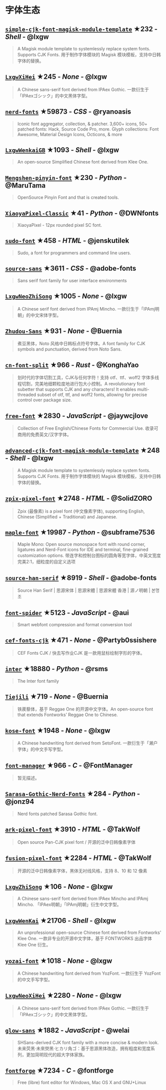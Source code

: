 # 字体生态

## [`simple-cjk-font-magisk-module-template`](https://github.com/lxgw/simple-cjk-font-magisk-module-template) ★232 - _Shell_ - @lxgw
> A Magisk module template to systemlessly replace system fonts. Supports CJK Fonts. 用于制作字体模块的 Magisk 模块模板，支持中日韩字体的替换。

## [`LxgwXiHei`](https://github.com/lxgw/LxgwXiHei) ★245 - _None_ - @lxgw
> A Chinese sans-serif font derived from IPAex Gothic. 一款衍生于「IPAexゴシック」的中文黑体字型。

## [`nerd-fonts`](https://github.com/ryanoasis/nerd-fonts) ★59873 - _CSS_ - @ryanoasis
> Iconic font aggregator, collection, & patcher. 3,600+ icons, 50+ patched fonts: Hack, Source Code Pro, more. Glyph collections: Font Awesome, Material Design Icons, Octicons, & more

## [`LxgwWenkaiGB`](https://github.com/lxgw/LxgwWenkaiGB) ★1093 - _Shell_ - @lxgw
> An open-source Simplified Chinese font derived from Klee One.

## [`Mengshen-pinyin-font`](https://github.com/MaruTama/Mengshen-pinyin-font) ★230 - _Python_ - @MaruTama
> OpenSource Pinyin Font and that is created tools.

## [`XiaoyaPixel-Classic`](https://github.com/DWNfonts/XiaoyaPixel-Classic) ★41 - _Python_ - @DWNfonts
> XiaoyaPixel - 12px rounded pixel SC font.

## [`sudo-font`](https://github.com/jenskutilek/sudo-font) ★458 - _HTML_ - @jenskutilek
> Sudo, a font for programmers and command line users.

## [`source-sans`](https://github.com/adobe-fonts/source-sans) ★3611 - _CSS_ - @adobe-fonts
> Sans serif font family for user interface environments

## [`LxgwNeoZhiSong`](https://github.com/lxgw/LxgwNeoZhiSong) ★1005 - _None_ - @lxgw
> A Chinese serif font derived from IPAmj Mincho. 一款衍生于「IPAmj明朝」的中文宋体字型。

## [`Zhudou-Sans`](https://github.com/Buernia/Zhudou-Sans) ★931 - _None_ - @Buernia
> 煮豆黑体，Noto 风格中日韩标点符号字体。A font family for CJK symbols and punctuation, derived from Noto Sans.

## [`cn-font-split`](https://github.com/KonghaYao/cn-font-split) ★966 - _Rust_ - @KonghaYao
> 划时代的字体切割工具，CJK与任何字符！支持 otf、ttf、woff2 字体多线程切割，完美地细颗粒度地进行包大小控制。A revolutionary font subetter that supports CJK and any characters! It enables multi-threaded subset of otf, ttf, and woff2 fonts, allowing for precise control over package size.   

## [`free-font`](https://github.com/jaywcjlove/free-font) ★2830 - _JavaScript_ - @jaywcjlove
> Collection of Free English/Chinese Fonts for Commercial Use. 收录可商用的免费英文/汉字字体。

## [`advanced-cjk-font-magisk-module-template`](https://github.com/lxgw/advanced-cjk-font-magisk-module-template) ★248 - _Shell_ - @lxgw
> A Magisk module template to systemlessly replace system fonts. Supports CJK Fonts. 用于制作字体模块的 Magisk 模块模板，支持中日韩字体的替换。

## [`zpix-pixel-font`](https://github.com/SolidZORO/zpix-pixel-font) ★2748 - _HTML_ - @SolidZORO
> Zpix (最像素) is a pixel font (中文像素字体), supporting English, Chinese (Simplified + Traditional) and Japanese.

## [`maple-font`](https://github.com/subframe7536/maple-font) ★19987 - _Python_ - @subframe7536
> Maple Mono: Open source monospace font with round corner, ligatures and Nerd-Font icons for IDE and terminal, fine-grained customization options. 带连字和控制台图标的圆角等宽字体，中英文宽度完美2:1，细粒度的自定义选项

## [`source-han-serif`](https://github.com/adobe-fonts/source-han-serif) ★8919 - _Shell_ - @adobe-fonts
> Source Han Serif | 思源宋体 | 思源宋體 | 思源宋體 香港 | 源ノ明朝 | 본명조

## [`font-spider`](https://github.com/aui/font-spider) ★5123 - _JavaScript_ - @aui
> Smart webfont compression and format conversion tool

## [`cef-fonts-cjk`](https://github.com/Partyb0ssishere/cef-fonts-cjk) ★471 - _None_ - @Partyb0ssishere
> CEF Fonts CJK / 快去写作业CJK 是一款用鼠标绘制字形的字体。

## [`inter`](https://github.com/rsms/inter) ★18880 - _Python_ - @rsms
> The Inter font family

## [`Tiejili`](https://github.com/Buernia/Tiejili) ★719 - _None_ - @Buernia
> 铁蒺藜体，基于 Reggae One 的开源中文字体。An open-source font that extends Fontworks’ Reggae One to Chinese.

## [`kose-font`](https://github.com/lxgw/kose-font) ★1948 - _None_ - @lxgw
> A Chinese handwriting font derived from SetoFont. 一款衍生于「濑户字体」的中文手写字型。

## [`font-manager`](https://github.com/FontManager/font-manager) ★966 - _C_ - @FontManager
> 暂无描述。

## [`Sarasa-Gothic-Nerd-Fonts`](https://github.com/jonz94/Sarasa-Gothic-Nerd-Fonts) ★284 - _Python_ - @jonz94
> Nerd fonts patched Sarasa Gothic font.

## [`ark-pixel-font`](https://github.com/TakWolf/ark-pixel-font) ★3910 - _HTML_ - @TakWolf
> Open source Pan-CJK pixel font / 开源的泛中日韩像素字体

## [`fusion-pixel-font`](https://github.com/TakWolf/fusion-pixel-font) ★2284 - _HTML_ - @TakWolf
> 开源的泛中日韩像素字体，黑体无衬线风格，支持 8、10 和 12 像素

## [`LxgwZhiSong`](https://github.com/lxgw/LxgwZhiSong) ★106 - _None_ - @lxgw
> A Chinese sans-serif font derived from IPAex Mincho and IPAmj Mincho. 「IPAex明朝」「IPAmj明朝」衍生中文字型。

## [`LxgwWenKai`](https://github.com/lxgw/LxgwWenKai) ★21706 - _Shell_ - @lxgw
> An unprofessional open-source Chinese font derived from Fontworks' Klee One. 一款非专业的开源中文字体，基于 FONTWORKS 出品字体 Klee One 衍生。  

## [`yozai-font`](https://github.com/lxgw/yozai-font) ★1018 - _None_ - @lxgw
> A Chinese handwriting font derived from YozFont. 一款衍生于 YozFont 的中文手写字型。

## [`LxgwNeoXiHei`](https://github.com/lxgw/LxgwNeoXiHei) ★2280 - _None_ - @lxgw
> A Chinese sans-serif font derived from IPAex Gothic. 一款衍生于「IPAexゴシック」的中文黑体字型。

## [`glow-sans`](https://github.com/welai/glow-sans) ★1882 - _JavaScript_ - @welai
> SHSans-derived CJK font family with a more concise & modern look. 未来荧黑·未來熒黑·ヒカリ角ゴ：基于思源黑体改造，拥有粗度和宽度系列，更加简明现代的超大字体家族。

## [`fontforge`](https://github.com/fontforge/fontforge) ★7234 - _C_ - @fontforge
> Free (libre) font editor for Windows, Mac OS X and GNU+Linux

